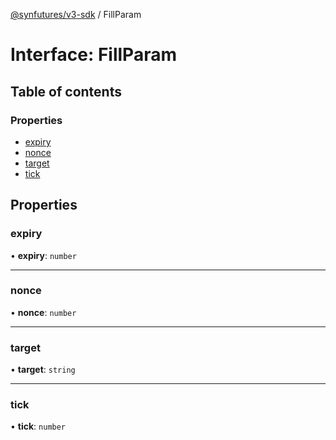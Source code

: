 [@synfutures/v3-sdk](../README.md) / FillParam

# Interface: FillParam

## Table of contents

### Properties

- [expiry](FillParam.md#expiry)
- [nonce](FillParam.md#nonce)
- [target](FillParam.md#target)
- [tick](FillParam.md#tick)

## Properties

### expiry

• **expiry**: `number`

___

### nonce

• **nonce**: `number`

___

### target

• **target**: `string`

___

### tick

• **tick**: `number`
